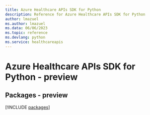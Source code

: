 ```yaml
---
title: Azure Healthcare APIs SDK for Python
description: Reference for Azure Healthcare APIs SDK for Python
author: lmazuel
ms.author: lmazuel
ms.data: 06/06/2023
ms.topic: reference
ms.devlang: python
ms.service: healthcareapis
---
```

# Azure Healthcare APIs SDK for Python - preview
## Packages - preview
[!INCLUDE [packages](healthcare-apis-index.md)]